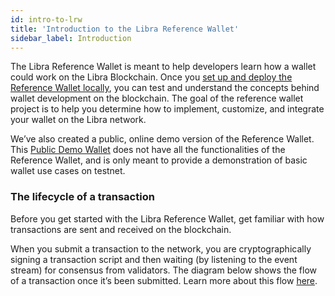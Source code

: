 ```yaml
---
id: intro-to-lrw
title: 'Introduction to the Libra Reference Wallet'
sidebar_label: Introduction
---
```




The Libra Reference Wallet is meant to help developers learn how a wallet could work on the Libra Blockchain. Once you [set up and deploy the Reference Wallet locally](set-up-reference-wallet.md), you can test and understand the concepts behind wallet development on the blockchain. The goal of the reference wallet project is to help you determine how to implement, customize, and integrate your wallet on the Libra network.

We’ve also created a public, online demo version of the Reference Wallet. This [Public Demo Wallet](public-demo-wallet.md) does not have all the functionalities of the Reference Wallet, and is only meant to provide a demonstration of basic wallet use cases on testnet.



### The lifecycle of a transaction

Before you get started with the Libra Reference Wallet, get familiar with how transactions are sent and received on the blockchain. 

When you submit a transaction to the network, you are cryptographically signing a transaction script and then waiting (by listening to the event stream) for consensus from validators. The diagram below shows the flow of a transaction once it’s been submitted. Learn more about this flow [here](/core/life-of-a-transaction.md). 

